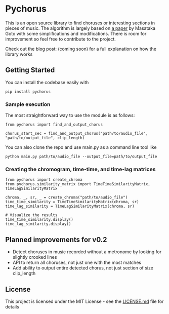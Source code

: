 # Pychorus

This is an open source library to find choruses or interesting sections in pieces of music. The algorithm is largely based on [a paper](https://pdfs.semanticscholar.org/f120/3fb2efe2f251ea7c221c9eaca95cc163594b.pdf) by Masataka Goto with some simplifications and modifications. There is room for improvement so feel free to contribute to the project.

Check out the blog post: (coming soon) for a full explanation on how the library works

## Getting Started

You can install the codebase easily with

```
pip install pychorus
```

### Sample execution

The most straightforward way to use the module is as follows:

```
from pychorus import find_and_output_chorus

chorus_start_sec = find_and_output_chorus("path/to/audio_file", "path/to/output_file", clip_length)
```

You can also clone the repo and use main.py as a command line tool like
```
python main.py path/to/audio_file --output_file=path/to/output_file
```

### Creating the chromogram, time-time, and time-lag matrices

```
from pychorus import create_chroma
from pychorus.similarity_matrix import TimeTimeSimilarityMatrix, TimeLagSimilarityMatrix

chroma, _, sr, _ = create_chroma("path/to/audio_file")
time_time_similarity = TimeTimeSimilarityMatrix(chroma, sr)
time_lag_similarity = TimeLagSimilarityMatrix(chroma, sr)

# Visualize the results
time_time_similarity.display()
time_lag_similarity.display()
```

## Planned improvements for v0.2
* Detect choruses in music recorded without a metronome by looking for slightly crooked lines
* API to return all choruses, not just one with the most matches
* Add ability to output entire detected chorus, not just section of size clip_length

## License

This project is licensed under the MIT License - see the [LICENSE.md](LICENSE.md) file for details
